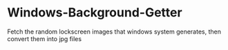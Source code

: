 # Windows-Background-Getter
Fetch the random lockscreen images that windows system generates, then convert them into jpg files
